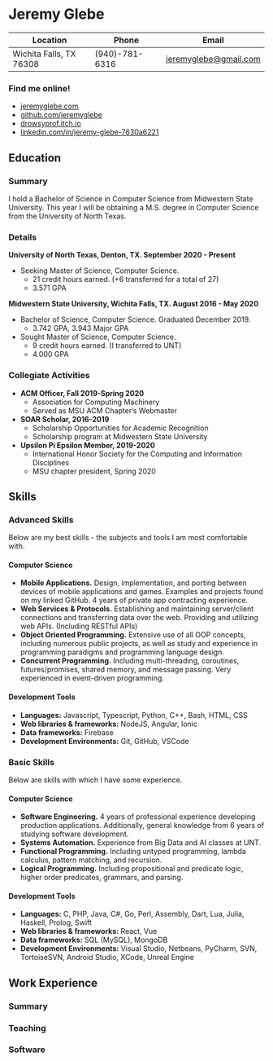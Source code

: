 # Jeremy Glebe

| **Location**            | **Phone**      | **Email**             |
| ----------------------- | -------------- | --------------------- |
| Wichita Falls, TX 76308 | (940)-781-6316 | jeremyglebe@gmail.com |

### Find me online!
- [jeremyglebe.com](https://jeremyglebe.com/)
- [github.com/jeremyglebe](https://github.com/jeremyglebe)
- [drowsyprof.itch.io](https://drowsyprof.itch.io/)
- [linkedin.com/in/jeremy-glebe-7630a6221](https://www.linkedin.com/in/jeremy-glebe-7630a6221)

## Education
### Summary
I hold a Bachelor of Science in Computer Science from Midwestern State University. This year I will be obtaining a M.S. degree in Computer Science from the University of North Texas.

### Details
**University of North Texas, Denton, TX. September 2020 - Present**
- Seeking Master of Science, Computer Science.
  - 21 credit hours earned. (+6 transferred for a total of 27)
  - 3.571 GPA

**Midwestern State University, Wichita Falls, TX. August 2016 - May 2020**
- Bachelor of Science, Computer Science. Graduated December 2019.
  - 3.742 GPA, 3.943 Major GPA
- Sought Master of Science, Computer Science.
  - 9 credit hours earned. (I transferred to UNT)
  - 4.000 GPA


### Collegiate Activities
- **ACM Officer, Fall 2019-Spring 2020**
  - Association for Computing Machinery
  - Served as MSU ACM Chapter’s Webmaster
- **SOAR Scholar, 2016-2019**
  - Scholarship Opportunities for Academic Recognition
  - Scholarship program at Midwestern State University
- **Upsilon Pi Epsilon Member, 2019-2020**
  - International Honor Society for the Computing and Information Disciplines
  - MSU chapter president, Spring 2020

## Skills
### Advanced Skills
Below are my best skills - the subjects and tools I am most comfortable with.
#### Computer Science
- **Mobile Applications.** Design, implementation, and porting between devices of mobile applications and games. Examples and projects found on my linked GitHub. 4 years of private app contracting experience.
- **Web Services & Protocols.** Establishing and maintaining server/client connections and transferring data over the web. Providing and utilizing web APIs. (Including RESTful APIs)
- **Object Oriented Programming.** Extensive use of all OOP concepts, including
numerous public projects, as well as study and experience in programming paradigms and programming language design.
- **Concurrent Programming.** Including multi-threading, coroutines, futures/promises, shared memory, and message passing. Very experienced in event-driven programming.

#### Development Tools
- **Languages:** Javascript, Typescript, Python, C++, Bash, HTML, CSS
- **Web libraries & frameworks:** NodeJS, Angular, Ionic
- **Data frameworks:** Firebase
- **Development Environments:** Git, GitHub, VSCode

### Basic Skills
Below are skills with which I have some experience.
#### Computer Science
- **Software Engineering.** 4 years of professional experience developing production applications. Additionally, general knowledge from 6 years of studying software development.
- **Systems Automation.** Experience from Big Data and AI classes at UNT.
- **Functional Programming.** Including untyped programming, lambda calculus, pattern matching, and recursion.
- **Logical Programming.** Including propositional and predicate logic, higher order predicates, grammars, and parsing.

#### Development Tools
- **Languages:** C, PHP, Java, C#, Go, Perl, Assembly, Dart, Lua, Julia, Haskell, Prolog, Swift
- **Web libraries & frameworks:** React, Vue
- **Data frameworks:** SQL (MySQL), MongoDB
- **Development Environments:** Visual Studio, Netbeans, PyCharm, SVN, TortoiseSVN, Android Studio, XCode, Unreal Engine

## Work Experience
### Summary

### Teaching

### Software
